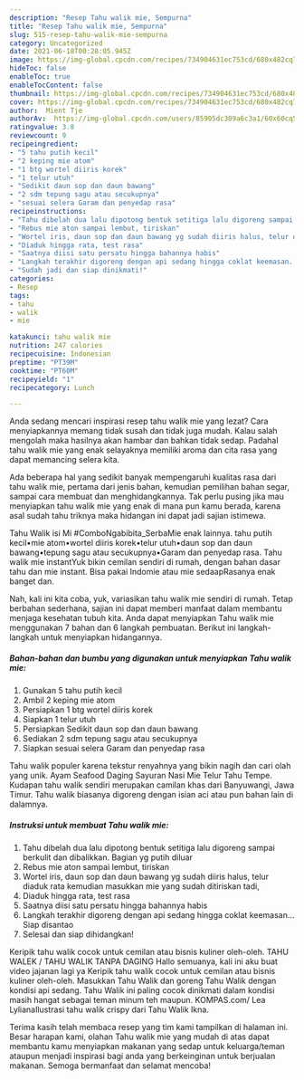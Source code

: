 ```yaml
---
description: "Resep Tahu walik mie, Sempurna"
title: "Resep Tahu walik mie, Sempurna"
slug: 515-resep-tahu-walik-mie-sempurna
category: Uncategorized
date: 2021-06-18T00:28:05.945Z
image: https://img-global.cpcdn.com/recipes/734904631ec753cd/680x482cq70/tahu-walik-mie-foto-resep-utama.jpg
hideToc: false
enableToc: true
enableTocContent: false
thumbnail: https://img-global.cpcdn.com/recipes/734904631ec753cd/680x482cq70/tahu-walik-mie-foto-resep-utama.jpg
cover: https://img-global.cpcdn.com/recipes/734904631ec753cd/680x482cq70/tahu-walik-mie-foto-resep-utama.jpg
author:  Mient Tje
authorAv:  https://img-global.cpcdn.com/users/85905dc309a6c3a1/60x60cq50/avatar.jpg
ratingvalue: 3.8
reviewcount: 9
recipeingredient:
- "5 tahu putih kecil"
- "2 keping mie atom"
- "1 btg wortel diiris korek"
- "1 telur utuh"
- "Sedikit daun sop dan daun bawang"
- "2 sdm tepung sagu atau secukupnya"
- "sesuai selera Garam dan penyedap rasa"
recipeinstructions:
- "Tahu dibelah dua lalu dipotong bentuk setitiga lalu digoreng sampai berkulit dan dibalikkan. Bagian yg putih diluar"
- "Rebus mie aton sampai lembut, tiriskan"
- "Wortel iris, daun sop dan daun bawang yg sudah diiris halus, telur diaduk rata kemudian masukkan mie yang sudah ditiriskan tadi,"
- "Diaduk hingga rata, test rasa"
- "Saatnya diisi satu persatu hingga bahannya habis"
- "Langkah terakhir digoreng dengan api sedang hingga coklat keemasan... Siap disantao"
- "Sudah jadi dan siap dinikmati!"
categories:
- Resep
tags:
- tahu
- walik
- mie

katakunci: tahu walik mie 
nutrition: 247 calories
recipecuisine: Indonesian
preptime: "PT39M"
cooktime: "PT60M"
recipeyield: "1"
recipecategory: Lunch

---
```



Anda sedang mencari inspirasi resep tahu walik mie yang lezat? Cara menyiapkannya memang tidak susah dan tidak juga mudah. Kalau salah mengolah maka hasilnya akan hambar dan bahkan tidak sedap. Padahal tahu walik mie yang enak selayaknya memiliki aroma dan cita rasa yang dapat memancing selera kita.


Ada beberapa hal yang sedikit banyak mempengaruhi kualitas rasa dari tahu walik mie, pertama dari jenis bahan, kemudian pemilihan bahan segar, sampai cara membuat dan menghidangkannya. Tak perlu pusing jika mau menyiapkan tahu walik mie yang enak di mana pun kamu berada, karena asal sudah tahu triknya maka hidangan ini dapat jadi sajian istimewa.

Tahu Walik isi Mi #ComboNgabibita_SerbaMie enak lainnya. tahu putih kecil•mie atom•wortel diiris korek•telur utuh•daun sop dan daun bawang•tepung sagu atau secukupnya•Garam dan penyedap rasa. Tahu walik mie instantYuk bikin cemilan sendiri di rumah, dengan bahan dasar tahu dan mie instant. Bisa pakai Indomie atau mie sedaapRasanya enak banget dan.


Nah, kali ini kita coba, yuk, variasikan tahu walik mie sendiri di rumah. Tetap berbahan sederhana, sajian ini dapat memberi manfaat dalam membantu menjaga kesehatan tubuh kita. Anda dapat menyiapkan Tahu walik mie menggunakan 7 bahan dan 6 langkah pembuatan. Berikut ini langkah-langkah untuk menyiapkan hidangannya.

<!--inarticleads1-->

##### Bahan-bahan dan bumbu yang digunakan untuk menyiapkan Tahu walik mie:

1. Gunakan 5 tahu putih kecil
1. Ambil 2 keping mie atom
1. Persiapkan 1 btg wortel diiris korek
1. Siapkan 1 telur utuh
1. Persiapkan Sedikit daun sop dan daun bawang
1. Sediakan 2 sdm tepung sagu atau secukupnya
1. Siapkan sesuai selera Garam dan penyedap rasa


Tahu walik populer karena tekstur renyahnya yang bikin nagih dan cari olah yang unik. Ayam Seafood Daging Sayuran Nasi Mie Telur Tahu Tempe. Kudapan tahu walik sendiri merupakan camilan khas dari Banyuwangi, Jawa Timur. Tahu walik biasanya digoreng dengan isian aci atau pun bahan lain di dalamnya. 

<!--inarticleads2-->

##### Instruksi untuk membuat Tahu walik mie:

1. Tahu dibelah dua lalu dipotong bentuk setitiga lalu digoreng sampai berkulit dan dibalikkan. Bagian yg putih diluar
1. Rebus mie aton sampai lembut, tiriskan
1. Wortel iris, daun sop dan daun bawang yg sudah diiris halus, telur diaduk rata kemudian masukkan mie yang sudah ditiriskan tadi,
1. Diaduk hingga rata, test rasa
1. Saatnya diisi satu persatu hingga bahannya habis
1. Langkah terakhir digoreng dengan api sedang hingga coklat keemasan... Siap disantao
1. Selesai dan siap dihidangkan!

Keripik tahu walik cocok untuk cemilan atau bisnis kuliner oleh-oleh. TAHU WALEK / TAHU WALIK TANPA DAGING Hallo semuanya, kali ini aku buat video jajanan lagi ya Keripik tahu walik cocok untuk cemilan atau bisnis kuliner oleh-oleh. Masukkan Tahu Walik dan goreng Tahu Walik dengan kondisi api sedang. Tahu Walik ini paling cocok dinikmati dalam kondisi masih hangat sebagai teman minum teh maupun. KOMPAS.com/ Lea LylianaIlustrasi tahu walik crispy dari Tahu Walik Ikna. 

Terima kasih telah membaca resep yang tim kami tampilkan di halaman ini. Besar harapan kami, olahan Tahu walik mie yang mudah di atas dapat membantu kamu menyiapkan makanan yang sedap untuk keluarga/teman ataupun menjadi inspirasi bagi anda yang berkeinginan untuk berjualan makanan. Semoga bermanfaat dan selamat mencoba!
